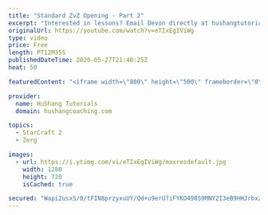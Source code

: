 ```yaml
---
title: "Standard ZvZ Opening - Part 2"
excerpt: "Interested in lessons? Email Devon directly at hushangtutorials@outlook.com ------------------------------------------------------------------------------------------------------- Want to support HuShang Tutorials directly? Patreon is a website where you can contribute a monthly donation that will help"
originalUrl: https://youtube.com/watch?v=eTIxEgIViWg
type: video
price: Free
length: PT12M35S
publishedDateTime: 2020-05-27T21:40:25Z
heat: 50

featuredContent: "<iframe width=\"800\" height=\"500\" frameborder=\"0\" src=\"https://www.youtube.com/embed/eTIxEgIViWg\" allow=\"accelerometer; autoplay; encrypted-media; gyroscope; picture-in-picture\" allowfullscreen></iframe>"

provider:
  name: HuShang Tutorials
  domain: hushangcoaching.com

topics:
  - StarCraft 2
  - Zerg

images:
  - url: https://i.ytimg.com/vi/eTIxEgIViWg/maxresdefault.jpg
    width: 1280
    height: 720
    isCached: true

secured: "Wapi2usxS/0/tFIN8przyxuUY/Qd+u9erU7iFYKO498S9MNY2I3eB9HHJrbxz4cyhO/watFEbN2Cj8mx4DFt3DwpbFJ3+BkeUCgyaujyQ7W9PWAiaT+J3pqm8rpDhWjhdac4jGRW7yFPgy0WMa+u4xgzeQVkmYCf7Mlmp7NkugkIvbd1Om1DFlUnrykbRGRFRtF6x07ezmysbyLWWROKXsJdBuXIrEEbNn5V6fPMzNnaSYLLUMlX4HnZ8cq1sSvTEauQJNUa/PE2yacdYkmWFGyqiO/CSr2oUasYpJgtIPfLi5wY7jNJbhpweg69m221UcT55dEU8LtXO8F7xDalnRLgpR37payrwh6kRDXz30TA458QED1MN6s4Ed34bH9xrypFgThmYpygS6ZBZ/wPUTPvtZjXc/GYZJaKEJ3hcKg=;WUrKHRFfnidbpfBfaIQYbQ=="
---
```


